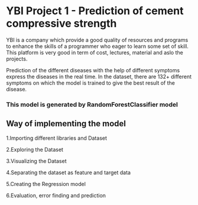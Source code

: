 # YBI Project 1 - Prediction of cement compressive strength
YBI is a company which provide a good quality of resources and programs to enhance the skills of a programmer who eager to learn some set of skill. This platform is very good in term of cost, lectures, material and aslo the projects.

Prediction of the different diseases with the help of different symptoms express the diseases in the real time. In the dataset, there are 132+ different symptoms on which the model is trained to give the best result of the disease.

### This model is generated by RandomForestClassifier model

## Way of implementing the model
1.Importing different libraries and Dataset

2.Exploring the Dataset

3.Visualizing the Dataset

4.Separating the dataset as feature and target data

5.Creating the Regression model

6.Evaluation, error finding and prediction
